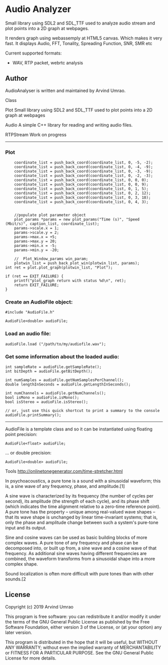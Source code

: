 # Audio Analyzer

Small library using SDL2 and SDL_TTF used to analyze audio stream and  plot points into a 2D graph at webpages.

It renders graph using webassemply at HTML5 canvas. Which makes it very fast.
It displays Audio, FFT, Tonality, Spreading Function, SNR, SMR etc




Current supported formats:

* WAV, RTP packet, webrtc analysis

Author
------

AudioAnalyser is written and maintained by Arvind Umrao.


Class

Plot
Small library using SDL2 and SDL_TTF used to plot points into a 2D graph at webpages

Audio
A simple C++ library for reading and writing audio files. 

RTPStream
Work on progress

-----

### Plot
        coordinate_list = push_back_coord(coordinate_list, 0, -5, -2);
        coordinate_list = push_back_coord(coordinate_list, 0, -4, -9);
        coordinate_list = push_back_coord(coordinate_list, 0, -3, -9);
        coordinate_list = push_back_coord(coordinate_list, 0, -2, -3);
        coordinate_list = push_back_coord(coordinate_list, 0, 0, 0);
        coordinate_list = push_back_coord(coordinate_list, 0, 0, 9);
        coordinate_list = push_back_coord(coordinate_list, 0, 1, 5);
        coordinate_list = push_back_coord(coordinate_list, 0, 2, 12);
        coordinate_list = push_back_coord(coordinate_list, 0, 3, 18);
        coordinate_list = push_back_coord(coordinate_list, 0, 4, 3);


        //populate plot parameter object
        plot_params *params = new plot_params("Time (s)", "Speed (Mbit/s)", caption_list, coordinate_list);
        params->scale.x = 1;
        params->scale.y = 2;
        params->max.x = +5;
        params->max.y = 20;
        params->min.x = -5;
        params->min.y = -20;

        //  Plot_Window_params win_param;
        plotwin_list = push_back_plot_win(plotwin_list, params);
  	int ret = plot.plot_graph(plotwin_list, "Plot");

	if (ret == EXIT_FAILURE) {
		printf("plot_graph return with status %d\n", ret);
		return EXIT_FAILURE;
	}

### Create an AudioFile object:

	#include "AudioFile.h"

	AudioFile<double> audioFile;
		
### Load an audio file:

	audioFile.load ("/path/to/my/audiofile.wav");
	
### Get some information about the loaded audio:

	int sampleRate = audioFile.getSampleRate();
	int bitDepth = audioFile.getBitDepth();
	
	int numSamples = audioFile.getNumSamplesPerChannel();
	double lengthInSeconds = audioFile.getLengthInSeconds();
	
	int numChannels = audioFile.getNumChannels();
	bool isMono = audioFile.isMono();
	bool isStereo = audioFile.isStereo();
	
	// or, just use this quick shortcut to print a summary to the console
	audioFile.printSummary();
	
-----------------

AudioFile is a template class and so it can be instantiated using floating point precision:

	AudioFile<float> audioFile;

...	or double precision:

	AudioFile<double> audioFile;
	

Tools 
http://onlinetonegenerator.com/time-stretcher.html

In psychoacoustics, a pure tone is a sound with a sinusoidal waveform; this is, a sine wave of any frequency, phase, and amplitude.[1]

A sine wave is characterized by its frequency (the number of cycles per second), its amplitude (the strength of each cycle), and its phase shift (which indicates the time alignment relative to a zero-time reference point). A pure tone has the property – unique among real-valued wave shapes – that its wave shape is unchanged by linear time-invariant systems; that is, only the phase and amplitude change between such a system's pure-tone input and its output.

Sine and cosine waves can be used as basic building blocks of more complex waves. A pure tone of any frequency and phase can be decomposed into, or built up from, a sine wave and a cosine wave of that frequency. As additional sine waves having different frequencies are combined, the waveform transforms from a sinusoidal shape into a more complex shape.

Sound localization is often more difficult with pure tones than with other sounds.[2

License
-------

Copyright (c) 2019 Arvind Umrao

This program is free software: you can redistribute it and/or modify
it under the terms of the GNU General Public License as published by
the Free Software Foundation, either version 3 of the License, or
(at your option) any later version.

This program is distributed in the hope that it will be useful,
but WITHOUT ANY WARRANTY; without even the implied warranty of
MERCHANTABILITY or FITNESS FOR A PARTICULAR PURPOSE.  See the
GNU General Public License for more details.


